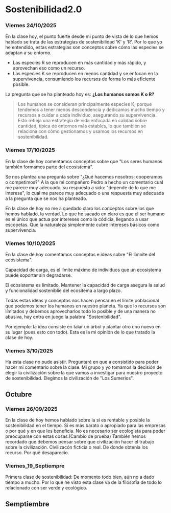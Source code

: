 # Sostenibilidad2.0


### Viernes 24/10/2025

En la clase hoy, el punto fuerte desde mi punto de vista de lo que hemos hablado se trata de las estrategias de sostenibilidad 'K' y 'R'. Por lo que yo he entendido, estas estrategias son conceptos sobre cómo las especies se adaptan a su entorno.

- Las especies R se reproducen en más cantidad y más rápido, y aprovechan eso como un recurso.  
- Las especies K se reproducen en menos cantidad y se enfocan en la supervivencia, consumiendo los recursos de forma lo más eficiente posible.

La pregunta que se ha planteado hoy es: **¿Los humanos somos K o R?**  

> Los humanos se consideran principalmente especies K, porque tendemos a tener menos descendencia y dedicamos mucho tiempo y recursos a cuidar a cada individuo, asegurando su supervivencia. Esto refleja una estrategia de vida enfocada en calidad sobre cantidad, típica de entornos más estables, lo que también se relaciona con cómo gestionamos y usamos los recursos en sostenibilidad.


### Viernes 17/10/2025

En la clase de hoy comentamos conceptos sobre que "Los seres humanos también formamos parte del ecosistema".

Se nos plantea una pregunta sobre "¿Qué hacemos nosotros: cooperamos o competimos?"
A la que mi compañero Pedro a hecho un comentario cual me parece muy adecuado, su respuesta a sido: "depende de lo que me interese", lo cual me parece muy adecuado o una respuesta muy adecuada a la pregunta que se nos ha planteado.

En la clase de hoy no me a quedado claro los conceptos sobre los que hemos hablado, la verdad.
Lo que he sacado en claro es que el ser humano es el único que actua por intereses como la códicia, llegando a usar escopetas.
Que la naturaleza simplemente cubre intereses básicos como supervivencia.





### Viernes 10/10/2025

En la clase de hoy comentamos conceptos e ideas sobre "El límnite del ecosistema".

Capacidad de carga, es el límite máximo de individuos que un ecosistema puede soportar sin degradarse.

El ecosistema es límitado, Mantener la capacidad de carga asegura la salud y funcionalidad sosteniblie del ecositema a largo plazo.

Todas estas ideas y conceptos nos hacen pensar en el límite poblacional que podemos tener los humanos en nuestro planeta.
Ya que lo recursos son límitados y debemos aprovecharlos todo lo posible y de una manera no abusiva, hay entra en juego la palabra "Sostenibilidad".

Por ejemplo: la idea consiste en talar un árbol y plantar otro uno nuevo en su lugar (pues esto con todo).
Esta es la mi opinión de lo que tratado la clase de hoy.


### Viernes 3/10/2025
Ha esta clase no pude asistir.
Preguntaré en que a consistido para poder hacer mi comentario sobre la clase.
Mi grupo y yo tomamos la decisión de elegir la civilización sobre la que vamos a investigar para nuestro proyecto de sostenibilidad.
Elegimos la civilización de "Los Sumerios".

## Octubre


### Viernes 26/09/2025
En la clase de hoy hemos hablado sobre la si es rentable y posible la sostenibilidad en el tiempo.
Si es más barato o apropiado para las empresas o por qué y en que les beneficia.
No es necesario ser ecologista para poder preocuparse con estas cosas.(Cambio de prueba)
También hemos recordado que debemos pensar sobre que civilización hacer el trabajo sobre la civilización.
Civilizacón ficticia o real.
De donde obtenia los recurso.
Por qué desaparecio.




### Viernes_19_Septiempre
Primera clase de sostenibilidad:
De momento todo bien, aún no a dado tiempo a mucho. 
Por lo que he visto esta clase va de la filosofía de todo lo relacionado con ser verde y ecológico.

## Semptiembre